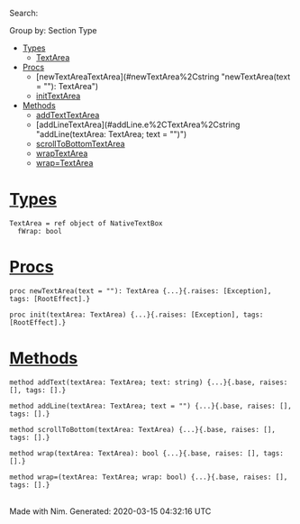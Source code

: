 Search:

Group by: Section Type

-   [Types](#7)
    -   [TextArea](#TextArea "TextArea = ref object of NativeTextBox
          fWrap: bool")
-   [Procs](#12)
    -   [newTextAreaTextArea](#newTextArea%2Cstring "newTextArea(text = ""): TextArea")
    -   [initTextArea](#init%2CTextArea "init(textArea: TextArea)")
-   [Methods](#14)
    -   [addTextTextArea](#addText.e%2CTextArea%2Cstring "addText(textArea: TextArea; text: string)")
    -   [addLineTextArea](#addLine.e%2CTextArea%2Cstring "addLine(textArea: TextArea; text = "")")
    -   [scrollToBottomTextArea](#scrollToBottom.e%2CTextArea "scrollToBottom(textArea: TextArea)")
    -   [wrapTextArea](#wrap.e%2CTextArea "wrap(textArea: TextArea): bool")
    -   [wrap=TextArea](#wrap%3D.e%2CTextArea%2Cbool "wrap=(textArea: TextArea; wrap: bool)")

[Types](#7)
===========

    TextArea = ref object of NativeTextBox
      fWrap: bool

[Procs](#12)
============

    proc newTextArea(text = ""): TextArea {...}{.raises: [Exception], tags: [RootEffect].}

    proc init(textArea: TextArea) {...}{.raises: [Exception], tags: [RootEffect].}

[Methods](#14)
==============

    method addText(textArea: TextArea; text: string) {...}{.base, raises: [], tags: [].}

    method addLine(textArea: TextArea; text = "") {...}{.base, raises: [], tags: [].}

    method scrollToBottom(textArea: TextArea) {...}{.base, raises: [], tags: [].}

    method wrap(textArea: TextArea): bool {...}{.base, raises: [], tags: [].}

    method wrap=(textArea: TextArea; wrap: bool) {...}{.base, raises: [], tags: [].}

\
 Made with Nim. Generated: 2020-03-15 04:32:16 UTC
